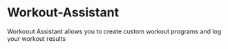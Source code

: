 # Workout-Assistant
Workoout Assistant allows you to create custom workout programs and log your workout results
